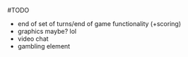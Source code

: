 #TODO

- end of set of turns/end of game functionality (+scoring)
- graphics maybe? lol
- video chat
- gambling element

